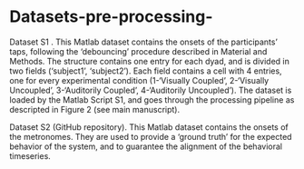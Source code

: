 # Datasets-pre-processing-

Dataset S1 . This Matlab dataset contains the onsets of the participants’ taps, following the ‘debouncing’ procedure described in Material and Methods. The structure contains one entry for each dyad, and is divided in two fields (‘subject1’, ‘subject2’). Each field contains a cell with 4 entries, one for every experimental condition (1-‘Visually Coupled’, 2-‘Visually Uncoupled’, 3-‘Auditorily Coupled’, 4-‘Auditorily Uncoupled’). The dataset is loaded by the Matlab Script S1, and goes through the processing pipeline as descripted in Figure 2 (see main manuscript). 

Dataset S2 (GitHub repository). This Matlab dataset contains the onsets of the metronomes. They are used to provide a ‘ground truth’ for the expected behavior of the system, and to guarantee the alignment of the behavioral timeseries. 

